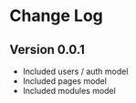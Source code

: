 # Change Log

## Version 0.0.1

- Included users / auth model
- Included pages model
- Included modules model
